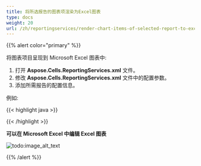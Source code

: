 ```yaml
---
title: 将所选报告的图表项渲染为Excel图表
type: docs
weight: 20
url: /zh/reportingservices/render-chart-items-of-selected-report-to-excel-charts/
---
```


{{% alert color="primary" %}} 

将图表项目呈现到 Microsoft Excel 图表中:

1. 打开 **Aspose.Cells.ReportingServices.xml** 文件。
1. 修改 **Aspose.Cells.ReportingServices.xml** 文件中的配置参数。
1. 添加所需报告的配置信息。

例如:

{{< highlight java >}}

 <Chart >

<Report name= "Employee Sales Summary 2008">

</Report >

</Chart> 

{{< /highlight >}}

**可以在 Microsoft Excel 中编辑 Excel 图表** 

![todo:image_alt_text](render-chart-items-of-selected-report-to-excel-charts_1.png)

{{% /alert %}}
